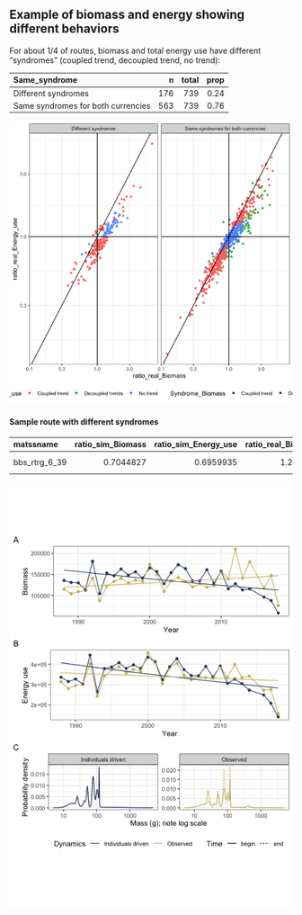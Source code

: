 
## Example of biomass and energy showing different behaviors

For about 1/4 of routes, biomass and total energy use have different
“syndromes” (coupled trend, decoupled trend, no trend):

<div class="kable-table">

| Same\_syndrome                     |   n | total | prop |
| :--------------------------------- | --: | ----: | ---: |
| Different syndromes                | 176 |   739 | 0.24 |
| Same syndromes for both currencies | 563 |   739 | 0.76 |

</div>

![](biomass_energy_contrast_files/figure-gfm/unnamed-chunk-3-1.png)<!-- -->

#### Sample route with different syndromes

<div class="kable-table">

| matssname        | ratio\_sim\_Biomass | ratio\_sim\_Energy\_use | ratio\_real\_Biomass | ratio\_real\_Energy\_use | modelcomplexity\_Biomass | modelcomplexity\_Energy\_use | winning\_formula\_Biomass | winning\_formula\_Energy\_use | Syndrome\_Biomass | Syndrome\_Energy\_use | Same\_syndrome      |
| :--------------- | ------------------: | ----------------------: | -------------------: | -----------------------: | -----------------------: | ---------------------------: | :------------------------ | :---------------------------- | :---------------- | :-------------------- | :------------------ |
| bbs\_rtrg\_6\_39 |           0.7044827 |               0.6959935 |             1.227789 |                0.8941509 |                        4 |                            2 | timeperiod \* source      | timeperiod                    | Decoupled trends  | Coupled trend         | Different syndromes |

</div>

![](biomass_energy_contrast_files/figure-gfm/unnamed-chunk-8-1.png)<!-- -->
